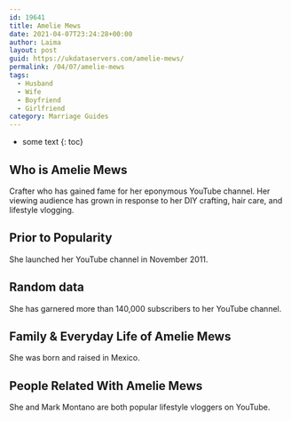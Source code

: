 ```yaml
---
id: 19641
title: Amelie Mews
date: 2021-04-07T23:24:28+00:00
author: Laima
layout: post
guid: https://ukdataservers.com/amelie-mews/
permalink: /04/07/amelie-mews
tags:
  - Husband
  - Wife
  - Boyfriend
  - Girlfriend
category: Marriage Guides
---
```


* some text
{: toc}


## Who is Amelie Mews
                  
                  
                  
Crafter who has gained fame for her eponymous YouTube channel. Her viewing audience has grown in response to her DIY crafting, hair care, and lifestyle vlogging. 
                  
              
            
              
            
                
                
                
## Prior to Popularity
                  
                  
                  
She launched her YouTube channel in November 2011.
                  
              
            
              
            
                
                
                
## Random data
                  
                  
                  
She has garnered more than 140,000 subscribers to her YouTube channel. 
                  
              
            
              
            
                
                
                
## Family & Everyday Life of Amelie Mews
                  
                  
                  
She was born and raised in Mexico.
                  
              
            
              
            
                
                
                
## People Related With Amelie Mews
                  
                  
                  
She and Mark Montano are both popular lifestyle vloggers on YouTube. 
                  
              
            
              
            
                
              
            
              
              
            
            
              
            
          
          
          
